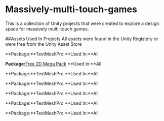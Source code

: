 # Massively-multi-touch-games
This is a collection of Unity projects that were created to explore a design space for massively multi-touch games.

##Assets Used In Projects
All assets were found in the Unity Registery or were free from the Unity Asset Store

**Package:**TextMeshPro
**Used In:**All

**Package:**[Free 2D Mega Pack](https://assetstore.unity.com/packages/2d/free-2d-mega-pack-177430)
**Used In:**All

**Package:**TextMeshPro
**Used In:**All

**Package:**TextMeshPro
**Used In:**All

**Package:**TextMeshPro
**Used In:**All

**Package:**TextMeshPro
**Used In:**All

**Package:**TextMeshPro
**Used In:**All
